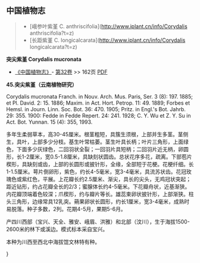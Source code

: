 
## 中国植物志

> * [峨参叶紫堇  C.  anthriscifolia](http://www.iplant.cn/info/Corydalis anthriscifolia?t=z)
> * [长距紫堇  C.  longicalcarata](http://www.iplant.cn/info/Corydalis longicalcarata?t=z)


**突尖紫堇 Corydalis mucronata**

* [《中国植物志》](http://www.iplant.cn/frps)- [第32卷](http://www.iplant.cn/frps/vol/32) >> 162页 [PDF](http://www.iplant.cn/frps/pdf/32/162.pdf)


**45.突尖紫堇（云南植物研究）**

Corydalis mucronata Franch. in Nouv. Arch. Mus. Paris, Ser. 3 (8): 197. 1885; et Pl. David. 2: 15. 1886; Maxim. in Act. Hort. Petrop. 11: 49. 1889; Forbes et Hemsl. in Journ. Linn. Soc. Bot. 36: 470. 1905; Pritz. in Engl.'s Bot. Jahrb. 29: 355. 1900: Fedde in Fedde Repert. 24: 241. 1928; C. Y. Wu et Z. Y. Su in Act. Bot. Yunnan. 15 (4): 355, 1993.

多年生柔弱草本，高30-45厘米。根茎粗短，具簇生须根，上部并生多茎。茎侧生，具叶，上部多少分枝。基生叶常枯萎。茎生叶具长柄；叶片三角形，上面绿色，下面多少灰绿色，二回羽状全裂；一回羽片具短柄；二回羽片近无柄，卵圆形，长1-2厘米，宽0.5-1.8厘米，具缺刻状圆齿。总状花序多花，疏离。下部苞片楔形，具缺刻或齿，上部的长圆形或披针形，全缘，全部短于花梗。花梗纤细。长1-1.5厘米。萼片倒卵形，紫色，约长4-5毫米，宽3-4毫米，具流苏状齿。花冠玫瑰色或紫红色，平展。上花瓣长约2.5厘米、渐尖，具长的尖头，无鸡冠状突起；距近钻形，约占花瓣全长的2/3；蜜腺体长约4-5毫米。下花瓣舟状，近基渐狭。内花瓣顶端着色较深；爪楔形，约与瓣片等长。雄蕊束卵状披针形，上部渐狭。柱头三角形，边缘常具12乳突。蒴果卵状长圆形，约长1厘米，宽3-4毫米，成熟时易脱落。种子多数，2列。花期4-5月，果期5-6月。

产四川西部（宝兴、天全、雅安、峨眉、洪雅）和北部（汶川），生于海拔1500-2600米的林下或溪边。模式标本采自宝兴。

本种为川西至西北中海拔馄文林特有种。

}